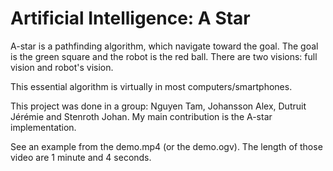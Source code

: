 # Artificial Intelligence: A Star

A-star is a pathfinding algorithm, which navigate toward the goal.
The goal is the green square and the robot is the red ball.
There are two visions: full vision and robot's vision.

This essential algorithm is virtually in most computers/smartphones.

This project was done in a group: Nguyen Tam, Johansson Alex, Dutruit Jérémie and Stenroth Johan.
My main contribution is the A-star implementation.

See an example from the demo.mp4 (or the demo.ogv). The length of those video are 1 minute and 4 seconds.